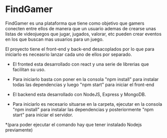 # FindGamer
FindGamer es una plataforma que tiene como objetivo que gamers conecten entre ellos de manera que un usuario ademas de crearse unas listas de videojuegos que jugar, jugados, valorar, etc pueden crear eventos en los que buscan mas usuarios para un juego.

El proyecto tiene el front-end y back-end desacoplados por lo que para iniciarlo es neceasrio lanzar cada uno de ellos por separado. 

- El fronted esta desarrollado con react y una serie de librerias que facilitan su uso.
* Para iniciarlo basta con poner en la consola "npm install" para instalar todas las dependencias y luego "npm start" para iniciar el front-end

- El backend esta desarrollado con NodeJS, Express y MongoDB.
* Para iniciarlo es necesario situarse en la carpeta, ejecutar en la consola "npm install" para instalar las dependencias y posteriormente "npm start" para iniciar el servidor.

*(para poder ejecutar el comando hay que tener instalado Nodejs previamente)

